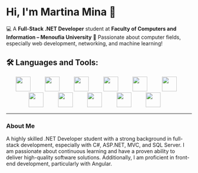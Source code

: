 # Hi, I'm Martina Mina 👋

💻 A **Full-Stack .NET Developer** student at **Faculty of Computers and Information – Menoufia University** 🚀 Passionate about computer fields, especially web development, networking, and machine learning!

## 🛠️ Languages and Tools:

<p align="center">
  
  <img src="https://cdn.jsdelivr.net/gh/devicons/devicon/icons/html5/html5-original.svg" width="40"/>
   &nbsp;&nbsp;&nbsp;
  <img src="https://cdn.jsdelivr.net/gh/devicons/devicon/icons/css3/css3-original.svg" width="40"/>
   &nbsp;&nbsp;&nbsp;
  <img src="https://cdn.jsdelivr.net/gh/devicons/devicon/icons/javascript/javascript-original.svg" width="40"/>
   &nbsp;&nbsp;&nbsp;
  <img src="https://cdn.jsdelivr.net/gh/devicons/devicon/icons/bootstrap/bootstrap-original.svg" width="40"/>
   &nbsp;&nbsp;&nbsp;
  <img src="https://cdn.jsdelivr.net/gh/devicons/devicon/icons/csharp/csharp-original.svg" width="40"/>
   &nbsp;&nbsp;&nbsp;
  <img src="https://cdn.jsdelivr.net/gh/devicons/devicon/icons/dotnetcore/dotnetcore-original.svg" width="40"/>
   &nbsp;&nbsp;&nbsp;
  <img src="https://cdn.jsdelivr.net/gh/devicons/devicon/icons/cplusplus/cplusplus-original.svg" width="40"/>
   &nbsp;&nbsp;&nbsp;
  <img src="https://cdn.jsdelivr.net/gh/devicons/devicon/icons/java/java-original.svg" width="40"/>
   &nbsp;&nbsp;&nbsp;
  <img src="https://cdn.jsdelivr.net/gh/devicons/devicon/icons/angularjs/angularjs-original.svg" width="40"/>
   &nbsp;&nbsp;&nbsp;
  <img src="https://cdn.jsdelivr.net/gh/devicons/devicon/icons/mysql/mysql-original.svg" width="40"/>
   &nbsp;&nbsp;&nbsp;
  <img src="https://cdn.jsdelivr.net/gh/devicons/devicon/icons/python/python-original.svg" width="40"/>
  &nbsp;&nbsp;&nbsp;
</p>

---

### About Me

A highly skilled .NET Developer student with a strong background in full-stack development, especially with C#, ASP.NET, MVC, and SQL Server. I am passionate about continuous learning and have a proven ability to deliver high-quality software solutions. Additionally, I am proficient in front-end development, particularly with Angular.

